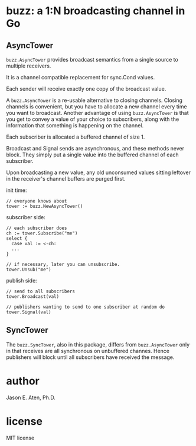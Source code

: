 # buzz: a 1:N broadcasting channel in Go

## AsyncTower

`buzz.AsyncTower` provides broadcast semantics from
a single source to multiple receivers.

It is a channel compatible replacement for sync.Cond values.

Each sender will receive exactly one copy of the broadcast value. 

A `buzz.AsyncTower` is a re-usable alternative to closing channels.
Closing channels is convenient, but you have to allocate
a new channel every time you want to broadcast. Another
advantage of using `buzz.AsyncTower` is that you get to
convey a value of your choice to subscribers, along with
the information that something is happening on the channel.

Each subscriber is allocated a buffered channel of size 1.

Broadcast and Signal sends are asynchronous, and these methods
never block. They simply put a single value into the buffered
channel of each subscriber.

Upon broadcasting a new value, any old unconsumed values sitting
leftover in the receiver's channel buffers are purged first.

init time:
~~~
// everyone knows about
tower := buzz.NewAsyncTower()
~~~

subscriber side:
~~~
// each subscriber does
ch := tower.Subscribe("me")
select {
  case val := <-ch:
  ...
}

// if necessary, later you can unsubscribe.
tower.Unsub("me")
~~~

publish side:
~~~
// send to all subscribers
tower.Broadcast(val)

// publishers wanting to send to one subscriber at random do
tower.Signal(val)

~~~

## SyncTower

The `buzz.SyncTower`, also in this package, differs from
`buzz.AsyncTower` only in that receives
are all synchronous on unbuffered channes. Hence publishers will
block until all subscribers have received the message.

# author

Jason E. Aten, Ph.D.

# license

MIT license
